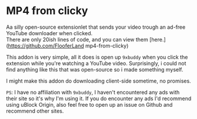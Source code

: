 # MP4 from clicky

Aa silly open-source extensionlet that sends your video trough an ad-free YouTube downloader when clicked. <br/>
There are only 20ish lines of code, and you can view them [here.](https://github.com/FlooferLand mp4-from-clicky) <br/>

This addon is very simple, all it does is open up `9xbuddy` when you click the extension while you're watching a YouTube video. Surprisingly, i could not find anything like this that was open-source so i made something myself. <br/>

I might make this addon do downloading client-side sometime, no promises.

`PS`: I have no affiliation with `9xbuddy`, I haven't encountered any ads with their site so it's why I'm using it. If you do encounter any ads I'd recommend using uBlock Origin, also feel free to open up an issue on Github and recommend other sites.
